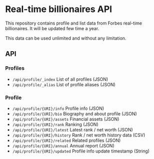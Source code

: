 # Real-time billionaires API

This repository contains profile and list data from Forbes real-time billionaires. It will be updated few time a year.

This data can be used unlimited and without any limitation.

## API

### Profiles

* ``/api/profile/_index`` List of all profiles (JSON)
* ``/api/profile/_alias`` List of profile aliases (JSON)

### Profile

* ``/api/profile/{URI}/info`` Profile info (JSON)
* ``/api/profile/{URI}/bio`` Biography and about profile (JSON)
* ``/api/profile/{URI}/assets`` Financial assets (JSON)
* ``/api/profile/{URI}/rank`` Ranking (JSON)
* ``/api/profile/{URI}/latest`` Latest rank / net worth (JSON)
* ``/api/profile/{URI}/history`` Rank / net worth history data (CSV)
* ``/api/profile/{URI}/related`` Related profiles (JSON)
* ``/api/profile/{URI}/annual`` Annual report (JSON)
* ``/api/profile/{URI}/updated`` Profile info update timestamp (String)
